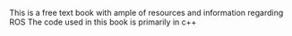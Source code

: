This is a free text book with ample of resources and information regarding ROS
The code used in this book is primarily in c++
